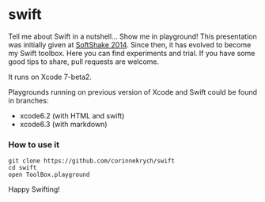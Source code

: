 swift
=====

Tell me about Swift in a nutshell... Show me in playground!
This presentation was initially given at [SoftShake 2014](http://soft-shake.ch/2014/en/). Since then, it has evolved to become my Swift toolbox. Here you can find experiments and trial. If you have some good tips to share, pull requests are welcome.

It runs on Xcode 7-beta2. 

Playgrounds running on previous version of Xcode and Swift could be found in branches:

* xcode6.2 (with HTML and swift)
* xcode6.3 (with markdown)

### How to use it

```
git clone https://github.com/corinnekrych/swift
cd swift
open ToolBox.playground
```

Happy Swifting!
